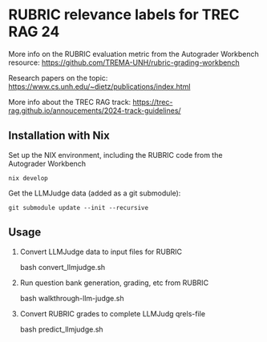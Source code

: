 # RUBRIC relevance labels for TREC RAG 24 

More info on the RUBRIC evaluation metric from the Autograder Workbench resource: <https://github.com/TREMA-UNH/rubric-grading-workbench>

Research papers on the topic: <https://www.cs.unh.edu/~dietz/publications/index.html>

More info about the TREC RAG track: <https://trec-rag.github.io/annoucements/2024-track-guidelines/>

## Installation with Nix

Set up the NIX environment, including the RUBRIC code from the Autograder Workbench

    nix develop


Get the LLMJudge data (added as a git submodule):

    git submodule update --init --recursive

## Usage

1. Convert LLMJudge data to input files for RUBRIC

    bash convert_llmjudge.sh 


2. Run question bank generation, grading, etc from RUBRIC

    bash walkthrough-llm-judge.sh

3. Convert RUBRIC grades to complete LLMJudg qrels-file

    bash predict_llmjudge.sh


